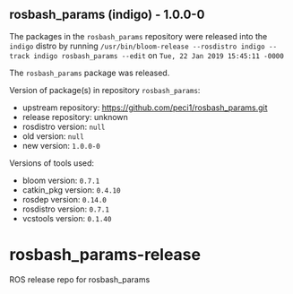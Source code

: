 ## rosbash_params (indigo) - 1.0.0-0

The packages in the `rosbash_params` repository were released into the `indigo` distro by running `/usr/bin/bloom-release --rosdistro indigo --track indigo rosbash_params --edit` on `Tue, 22 Jan 2019 15:45:11 -0000`

The `rosbash_params` package was released.

Version of package(s) in repository `rosbash_params`:

- upstream repository: https://github.com/peci1/rosbash_params.git
- release repository: unknown
- rosdistro version: `null`
- old version: `null`
- new version: `1.0.0-0`

Versions of tools used:

- bloom version: `0.7.1`
- catkin_pkg version: `0.4.10`
- rosdep version: `0.14.0`
- rosdistro version: `0.7.1`
- vcstools version: `0.1.40`


# rosbash_params-release
ROS release repo for rosbash_params
